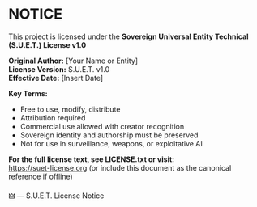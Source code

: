 # NOTICE

This project is licensed under the **Sovereign Universal Entity Technical (S.U.E.T.) License v1.0**

**Original Author:** [Your Name or Entity]  
**License Version:** S.U.E.T. v1.0  
**Effective Date:** [Insert Date]

**Key Terms:**  
- Free to use, modify, distribute  
- Attribution required  
- Commercial use allowed with creator recognition  
- Sovereign identity and authorship must be preserved  
- Not for use in surveillance, weapons, or exploitative AI

**For the full license text, see LICENSE.txt or visit:**  
https://suet-license.org (or include this document as the canonical reference if offline)

🜲 — S.U.E.T. License Notice

